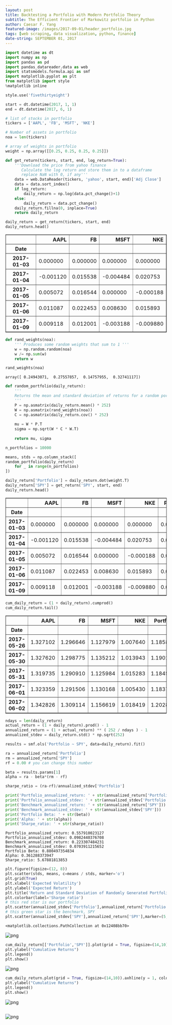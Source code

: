 ```yaml
---
layout: post
title: Backtesting a Portfolio with Modern Portfolio Theory
subtitle: The Efficient Frontier of Markowitz portfolio in Python
author: Caesar F. Yang
featured-image: /images/2017-09-01/header_portfolio.jpg
tags: [web scraping, data visualization, python, finance]
date-string: SEPTEMBER 01, 2017
---
```


```python
import datetime as dt
import numpy as np 
import pandas as pd 
import pandas_datareader.data as web 
import statsmodels.formula.api as smf
import matplotlib.pyplot as plt 
from matplotlib import style
%matplotlib inline

style.use('fivethirtyeight')
```


```python
start = dt.datetime(2017, 1, 1)
end = dt.datetime(2017, 6, 1)

# list of stocks in portfolio
tickers = ['AAPL', 'FB', 'MSFT', 'NKE']

# Number of assets in portfolio
noa = len(tickers)

# array of weights in portfolio
weight = np.array([[0.25, 0.25, 0.25, 0.25]])
```


```python
def get_return(tickers, start, end, log_return=True):
    '''Download the price from yahoo finance
       Calculate the log return and store them in to a dataframe
       replace NaN with 0, if any'''    
    data = web.DataReader(tickers, 'yahoo', start, end)['Adj Close']
    data = data.sort_index()    
    if log_return:
        daily_return = np.log(data.pct_change()+1)
    else:
        daily_return = data.pct_change()           
    daily_return.fillna(0, inplace=True)    
    return daily_return
```


```python
daily_return = get_return(tickers, start, end)
daily_return.head()
```




<div>
<table border="1" class="dataframe">
  <thead>
    <tr style="text-align: right;">
      <th></th>
      <th>AAPL</th>
      <th>FB</th>
      <th>MSFT</th>
      <th>NKE</th>
    </tr>
    <tr>
      <th>Date</th>
      <th></th>
      <th></th>
      <th></th>
      <th></th>
    </tr>
  </thead>
  <tbody>
    <tr>
      <th>2017-01-03</th>
      <td>0.000000</td>
      <td>0.000000</td>
      <td>0.000000</td>
      <td>0.000000</td>
    </tr>
    <tr>
      <th>2017-01-04</th>
      <td>-0.001120</td>
      <td>0.015538</td>
      <td>-0.004484</td>
      <td>0.020753</td>
    </tr>
    <tr>
      <th>2017-01-05</th>
      <td>0.005072</td>
      <td>0.016544</td>
      <td>0.000000</td>
      <td>-0.000188</td>
    </tr>
    <tr>
      <th>2017-01-06</th>
      <td>0.011087</td>
      <td>0.022453</td>
      <td>0.008630</td>
      <td>0.015893</td>
    </tr>
    <tr>
      <th>2017-01-09</th>
      <td>0.009118</td>
      <td>0.012001</td>
      <td>-0.003188</td>
      <td>-0.009880</td>
    </tr>
  </tbody>
</table>
</div>




```python
def rand_weights(noa):
    ''' Produces some random weights that sum to 1 '''
    w = np.random.random(noa) 
    w /= np.sum(w)
    return w

rand_weights(noa)
```




    array([ 0.24943071,  0.27557857,  0.14757955,  0.32741117])




```python
def random_portfolio(daily_return):
    ''' 
    Returns the mean and standard deviation of returns for a random portfolio
    '''
    P = np.asmatrix(daily_return.mean() * 252)
    W = np.asmatrix(rand_weights(noa))
    C = np.asmatrix(daily_return.cov() * 252)
    
    mu = W * P.T
    sigma = np.sqrt(W * C * W.T)
    
    return mu, sigma
```


```python
n_portfolios = 10000

means, stds = np.column_stack([
random_portfolio(daily_return) 
    for _ in range(n_portfolios)
])
```


```python
daily_return['Portfolio'] = daily_return.dot(weight.T)
daily_return['SPY'] = get_return('SPY', start, end)
daily_return.head()
```




<div>
<table border="1" class="dataframe">
  <thead>
    <tr style="text-align: right;">
      <th></th>
      <th>AAPL</th>
      <th>FB</th>
      <th>MSFT</th>
      <th>NKE</th>
      <th>Portfolio</th>
      <th>SPY</th>
    </tr>
    <tr>
      <th>Date</th>
      <th></th>
      <th></th>
      <th></th>
      <th></th>
      <th></th>
      <th></th>
    </tr>
  </thead>
  <tbody>
    <tr>
      <th>2017-01-03</th>
      <td>0.000000</td>
      <td>0.000000</td>
      <td>0.000000</td>
      <td>0.000000</td>
      <td>0.000000</td>
      <td>0.000000</td>
    </tr>
    <tr>
      <th>2017-01-04</th>
      <td>-0.001120</td>
      <td>0.015538</td>
      <td>-0.004484</td>
      <td>0.020753</td>
      <td>0.007672</td>
      <td>0.005932</td>
    </tr>
    <tr>
      <th>2017-01-05</th>
      <td>0.005072</td>
      <td>0.016544</td>
      <td>0.000000</td>
      <td>-0.000188</td>
      <td>0.005357</td>
      <td>-0.000795</td>
    </tr>
    <tr>
      <th>2017-01-06</th>
      <td>0.011087</td>
      <td>0.022453</td>
      <td>0.008630</td>
      <td>0.015893</td>
      <td>0.014516</td>
      <td>0.003571</td>
    </tr>
    <tr>
      <th>2017-01-09</th>
      <td>0.009118</td>
      <td>0.012001</td>
      <td>-0.003188</td>
      <td>-0.009880</td>
      <td>0.002013</td>
      <td>-0.003306</td>
    </tr>
  </tbody>
</table>
</div>




```python
cum_daily_return = (1 + daily_return).cumprod()
cum_daily_return.tail()
```




<div>
<table border="1" class="dataframe">
  <thead>
    <tr style="text-align: right;">
      <th></th>
      <th>AAPL</th>
      <th>FB</th>
      <th>MSFT</th>
      <th>NKE</th>
      <th>Portfolio</th>
      <th>SPY</th>
    </tr>
    <tr>
      <th>Date</th>
      <th></th>
      <th></th>
      <th></th>
      <th></th>
      <th></th>
      <th></th>
    </tr>
  </thead>
  <tbody>
    <tr>
      <th>2017-05-26</th>
      <td>1.327102</td>
      <td>1.296646</td>
      <td>1.127979</td>
      <td>1.007640</td>
      <td>1.185813</td>
      <td>1.076692</td>
    </tr>
    <tr>
      <th>2017-05-30</th>
      <td>1.327620</td>
      <td>1.298775</td>
      <td>1.135212</td>
      <td>1.013943</td>
      <td>1.190171</td>
      <td>1.075757</td>
    </tr>
    <tr>
      <th>2017-05-31</th>
      <td>1.319735</td>
      <td>1.290910</td>
      <td>1.125984</td>
      <td>1.015283</td>
      <td>1.184576</td>
      <td>1.075489</td>
    </tr>
    <tr>
      <th>2017-06-01</th>
      <td>1.323359</td>
      <td>1.291506</td>
      <td>1.130168</td>
      <td>1.005430</td>
      <td>1.183753</td>
      <td>1.084008</td>
    </tr>
    <tr>
      <th>2017-06-02</th>
      <td>1.342826</td>
      <td>1.309114</td>
      <td>1.156619</td>
      <td>1.018419</td>
      <td>1.202890</td>
      <td>1.087610</td>
    </tr>
  </tbody>
</table>
</div>




```python
ndays = len(daily_return)
actual_return = (1 + daily_return).prod() - 1
annualized_return = (1 + actual_return) ** ( 252 / ndays ) - 1
annualized_stdev = daily_return.std() * np.sqrt(252)

results = smf.ols('Portfolio ~ SPY', data=daily_return).fit()

ra = annualized_return['Portfolio']
rm = annualized_return['SPY']
rf = 0.00 # you can change this number

beta = results.params[1]
alpha = ra - beta*(rm - rf)

sharpe_ratio = (ra-rf)/annualized_stdev['Portfolio']
```


```python
print('Portfolio_annualized_return: ' + str(annualized_return['Portfolio']))
print('Portfolio_annualized_stdev: ' + str(annualized_stdev['Portfolio']))
print('Benchmark_annualized_return: ' + str(annualized_return['SPY']))
print('Benchmark_annualized_stdev: ' + str(annualized_stdev['SPY']))
print('Portfolio Beta: ' + str(beta))
print('Alpha: ' + str(alpha))
print('Sharpe_ratio: ' + str(sharpe_ratio))
```

    Portfolio_annualized_return: 0.557910023127
    Portfolio_annualized_stdev: 0.0982440376708
    Benchmark_annualized_return: 0.223307484231
    Benchmark_annualized_stdev: 0.0703911215652
    Portfolio Beta: 0.880497354834
    Alpha: 0.361288373947
    Sharpe_ratio: 5.67881813853



```python
plt.figure(figsize=(12, 8)) 
plt.scatter(stds, means, c=means / stds, marker='o') 
plt.grid(True) 
plt.xlabel('Expected Volatility') 
plt.ylabel('Expected Return') 
plt.title('Return and Standard Deviation of Randomly Generated Portfolios')
plt.colorbar(label='Sharpe ratio')
# this red star is our portfolio
plt.scatter(annualized_stdev['Portfolio'],annualized_return['Portfolio'],marker=(5,1,0),color='r',s=1000)
# this green star is the benchmark, SPY
plt.scatter(annualized_stdev['SPY'],annualized_return['SPY'],marker=(5,1,0),color='g',s=1000)
```




    <matplotlib.collections.PathCollection at 0x12408bb70>




![png](/images/2017-09-01/output_11_1.png)



```python
cum_daily_return[['Portfolio','SPY']].plot(grid = True, figsize=(14,10)).axhline(y = 1, color = "black", lw = 1)
plt.ylabel("Cumulative Returns")
plt.legend()
plt.show()
```


![png](/images/2017-09-01/output_12_0.png)



```python
cum_daily_return.plot(grid = True, figsize=(14,10)).axhline(y = 1, color = "black", lw = 1)
plt.ylabel("Cumulative Returns")
plt.legend()
plt.show()
```


![png](/images/2017-09-01/output_13_0.png)



```python

```



![png](/images/2017-09-01/output_7_2.png)



